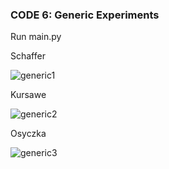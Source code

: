 ### CODE 6: Generic Experiments

Run main.py

Schaffer  

![generic1]()  

Kursawe  

![generic2]()  

Osyczka  

![generic3]()  

